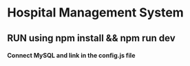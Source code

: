 # Hospital Management System

## RUN using npm install && npm run dev

#### Connect MySQL and link in the config.js file
